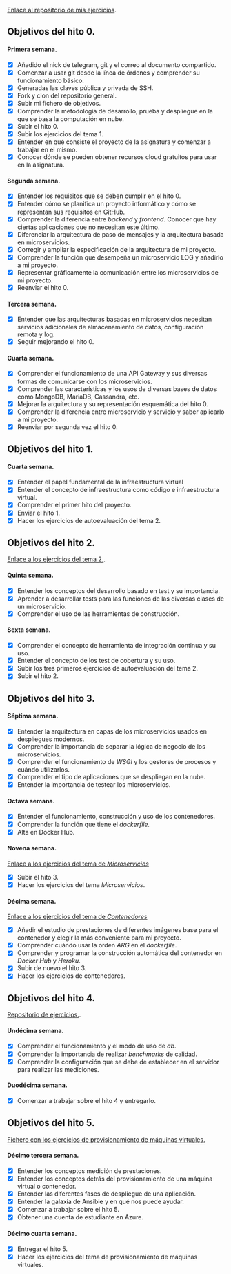 [Enlace al repositorio de mis ejercicios](https://github.com/lidiasm/EjerciciosCC.git).

## Objetivos del hito 0.

#### Primera semana.

- [x] Añadido el nick de telegram, git y el correo al documento compartido.
- [x] Comenzar a usar git desde la línea de órdenes y comprender su funcionamiento básico.
- [x] Generadas las claves pública y privada de SSH.
- [x] Fork y clon del repositorio general.
- [x] Subir mi fichero de objetivos.
- [x] Comprender la metodología de desarrollo, prueba y despliegue en la que se basa la computación en nube.
- [x] Subir el hito 0.
- [x] Subir los ejercicios del tema 1.
- [x] Entender en qué consiste el proyecto de la asignatura y comenzar a trabajar en el mismo.
- [x] Conocer dónde se pueden obtener recursos cloud gratuitos para usar en la asignatura.

#### Segunda semana.

- [x] Entender los requisitos que se deben cumplir en el hito 0.
- [x] Entender cómo se planifica un proyecto informático y cómo se representan sus requisitos en GitHub.
- [x] Comprender la diferencia entre *backend* y *frontend*. Conocer que hay ciertas aplicaciones que no necesitan este último.
- [x] Diferenciar la arquitectura de paso de mensajes y la arquitectura basada en microservicios.
- [x] Corregir y ampliar la especificación de la arquitectura de mi proyecto.
- [x] Comprender la función que desempeña un microservicio LOG y añadirlo a mi proyecto.
- [x] Representar gráficamente la comunicación entre los microservicios de mi proyecto.
- [x] Reenviar el hito 0.

#### Tercera semana.

- [x] Entender que las arquitecturas basadas en microservicios necesitan servicios adicionales de almacenamiento de datos, configuración remota y log.
- [x] Seguir mejorando el hito 0.

#### Cuarta semana.

- [x] Comprender el funcionamiento de una API Gateway y sus diversas formas de comunicarse con los microservicios.
- [x] Comprender las características y los usos de diversas bases de datos como MongoDB, MariaDB, Cassandra, etc.
- [x] Mejorar la arquitectura y su representación esquemática del hito 0.
- [x] Comprender la diferencia entre microservicio y servicio y saber aplicarlo a mi proyecto.
- [x] Reenviar por segunda vez el hito 0.

## Objetivos del hito 1.

#### Cuarta semana.

- [x] Entender el papel fundamental de la infraestructura virtual
- [x] Entender el concepto de infraestructura como código e infraestructura virtual.
- [x] Comprender el primer hito del proyecto.
- [x] Enviar el hito 1.
- [x] Hacer los ejercicios de autoevaluación del tema 2.

## Objetivos del hito 2.

[Enlace a los ejercicios del tema 2.](https://github.com/lidiasm/EjerciciosCC/blob/master/Ejercicios_DesarrolloBasadoEnPruebas.md).

#### Quinta semana.

- [x] Entender los conceptos del desarrollo basado en test y su importancia.
- [x] Aprender a desarrollar tests para las funciones de las diversas clases de un microservicio.
- [x] Comprender el uso de las herramientas de construcción.

#### Sexta semana.

- [x] Comprender el concepto de herramienta de integración continua y su uso.
- [x] Entender el concepto de los test de cobertura y su uso.
- [x] Subir los tres primeros ejercicios de autoevaluación del tema 2.
- [x] Subir el hito 2.

## Objetivos del hito 3.

#### Séptima semana.

- [x] Entender la arquitectura en capas de los microservicios usados en despliegues modernos.
- [x] Comprender la importancia de separar la lógica de negocio de los microservicios.
- [x] Comprender el funcionamiento de *WSGI* y los gestores de procesos y cuándo utilizarlos.
- [x] Comprender el tipo de aplicaciones que se despliegan en la nube.
- [x] Entender la importancia de testear los microservicios.

#### Octava semana.

- [x] Entender el funcionamiento, construcción y uso de los contenedores.
- [x] Comprender la función que tiene el *dockerfile.*
- [x] Alta en Docker Hub.

#### Novena semana.

[Enlace a los ejercicios del tema de *Microservicios*](https://github.com/lidiasm/EjerciciosCC/blob/master/Ejercicios_Microservicios.md)
- [x] Subir el hito 3.
- [x] Hacer los ejercicios del tema *Microservicios*.

#### Décima semana.

[Enlace a los ejercicios del tema de *Contenedores*](https://github.com/lidiasm/EjerciciosCC/blob/master/Ejercicios_Contenedores.md)
- [x] Añadir el estudio de prestaciones de diferentes imágenes base para el contenedor y elegir la más conveniente para mi proyecto.
- [x] Comprender cuándo usar la orden *ARG* en el *dockerfile*.
- [x] Comprender y programar la construcción automática del contenedor en *Docker Hub* y *Heroku*.
- [x] Subir de nuevo el hito 3.
- [x] Hacer los ejercicios de contenedores.

## Objetivos del hito 4.

[Repositorio de ejercicios.](https://github.com/lidiasm/EjerciciosCC.git).

#### Undécima semana.

- [x] Comprender el funcionamiento y el modo de uso de *ab*.
- [x] Comprender la importancia de realizar *benchmarks* de calidad.
- [x] Comprender la configuración que se debe de establecer en el servidor para realizar las mediciones.

#### Duodécima semana.

- [x] Comenzar a trabajar sobre el hito 4 y entregarlo.

## Objetivos del hito 5.

[Fichero con los ejercicios de provisionamiento de máquinas virtuales.](https://github.com/lidiasm/EjerciciosCC/blob/master/Ejercicios_ProvisionamientoVirtual.md)

#### Décimo tercera semana.

- [x] Entender los conceptos medición de prestaciones.
- [x] Entender los conceptos detrás del provisionamiento de una máquina virtual o contenedor.
- [x] Entender las diferentes fases de despliegue de una aplicación.
- [x] Entender la galaxia de Ansible y en qué nos puede ayudar.
- [x] Comenzar a trabajar sobre el hito 5.
- [x] Obtener una cuenta de estudiante en Azure.

#### Décimo cuarta semana.

- [x] Entregar el hito 5.
- [x] Hacer los ejercicios del tema de provisionamiento de máquinas virtuales.